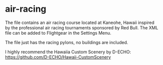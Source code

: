 # air-racing
 
The file contains an air racing course located at Kaneohe, Hawaii inspired
by the professional air racing tournaments sponsored by Red Bull. The XML file
can be added to Flightgear in the Settings Menu.

The file just has the racing pylons, no buildings are included.

I highly recommend the Hawaiia Custom Scenery by D-ECHO:
https://github.com/D-ECHO/Hawaii-CustomScenery
